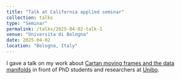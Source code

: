 ```yaml
---
title: "Talk at California applied seminar"
collection: talks
type: "Seminar"
permalink: /talks/2025-04-02-talk-1
venue: "Universita di Bologna"
date: 2025-04-02
location: "Bologna, Italy"
---
```


I gave a talk on my work about [Cartan moving frames and the data manifolds](/publication/2024-11-20-Cartan-moving-frames-and-the-data-manifolds) in front of PhD students and researchers at [Unibo](www.unibo.it).
